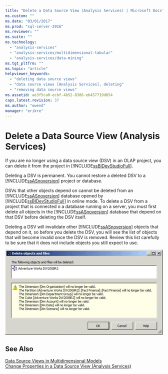 ```yaml
---
title: "Delete a Data Source View (Analysis Services) | Microsoft Docs"
ms.custom: ""
ms.date: "03/01/2017"
ms.prod: "sql-server-2016"
ms.reviewer: ""
ms.suite: ""
ms.technology: 
  - "analysis-services"
  - "analysis-services/multidimensional-tabular"
  - "analysis-services/data-mining"
ms.tgt_pltfrm: ""
ms.topic: "article"
helpviewer_keywords: 
  - "deleting data source views"
  - "data source views [Analysis Services], deleting"
  - "removing data source views"
ms.assetid: ae3f5ca0-ecbf-4b52-8386-eb457719d854
caps.latest.revision: 37
ms.author: "owend"
manager: "erikre"
---
```

# Delete a Data Source View (Analysis Services)
  If you are no longer using a data source view (DSV) in an OLAP project, you can delete it from the project in [!INCLUDE[ssBIDevStudioFull](../../analysis-services/includes/ssbidevstudiofull-md.md)].  
  
 Deleting a DSV is permanent. You cannot restore a deleted DSV to a [!INCLUDE[ssASnoversion](../../analysis-services/includes/ssasnoversion-md.md)] project or database.  
  
 DSVs that other objects depend on cannot be deleted from an [!INCLUDE[ssASnoversion](../../analysis-services/includes/ssasnoversion-md.md)] database opened by [!INCLUDE[ssBIDevStudioFull](../../analysis-services/includes/ssbidevstudiofull-md.md)] in online mode. To delete a DSV from a project that is connected o a database running on a server, you must first delete all objects in the [!INCLUDE[ssASnoversion](../../analysis-services/includes/ssasnoversion-md.md)] database that depend on that DSV before deleting the DSV itself.  
  
 Deleting a DSV will invalidate other [!INCLUDE[ssASnoversion](../../analysis-services/includes/ssasnoversion-md.md)] objects that depend on it, so before you delete the DSV, you will see the list of objects that will become invalid once the DSV is removed. Review this list carefully to be sure that it does not include objects you still expect to use.  
  
 ![Delete Objects dialog box](../../analysis-services/multidimensional-models/media/ssas-olapdsv-deleteobjects.gif "Delete Objects dialog box")  
  
## See Also  
 [Data Source Views in Multidimensional Models](../../analysis-services/multidimensional-models/data-source-views-in-multidimensional-models.md)   
 [Change Properties in a Data Source View &#40;Analysis Services&#41;](../../analysis-services/multidimensional-models/change-properties-in-a-data-source-view-analysis-services.md)  
  
  